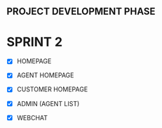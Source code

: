 ## PROJECT DEVELOPMENT PHASE
# SPRINT 2

- [x] HOMEPAGE
- [x] AGENT HOMEPAGE
- [x] CUSTOMER HOMEPAGE
- [x] ADMIN (AGENT LIST)
- [x] WEBCHAT



